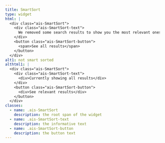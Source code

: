 ```yaml
---
title: SmartSort
type: widget
html: |
  <div class="ais-SmartSort">
    <div class="ais-SmartSort-text">
      We removed some search results to show you the most relevant ones
    </div>
    <button class="ais-SmartSort-button">
      <span>See all results</span>
    </button>
  </div>
alt1: not smart sorted
althtml1: |
  <div class="ais-SmartSort">
    <div class="ais-SmartSort-text">
      <div>Currently showing all results</div>
    </div>
    <button class="ais-SmartSort-button">
      <div>See relevant results</div>
    </button>
  </div>
classes:
  - name: .ais-SmartSort
    description: the root span of the widget
  - name: .ais-SmartSort-text
    description: the informative text
  - name: .ais-SmartSort-button
    description: the button text
---
```

